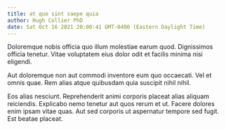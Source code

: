 ```yaml
---
title: at quo sint saepe quia
author: Hugh Collier PhD
date: Sat Oct 16 2021 20:00:41 GMT-0400 (Eastern Daylight Time)
---
```

Doloremque nobis officia quo illum molestiae earum quod. Dignissimos officia tenetur. Vitae voluptatem eius dolor odit et facilis minima nisi eligendi.

 Aut doloremque non aut commodi inventore eum quo occaecati. Vel et omnis quae. Rem alias atque quibusdam quia suscipit nihil nihil.

 Eos alias nesciunt. Reprehenderit animi corporis placeat alias aliquam reiciendis. Explicabo nemo tenetur aut quos rerum et ut. Facere dolores enim ipsam vitae quas. Aut sed corporis ut aspernatur tempore sed fugit. Est beatae placeat.